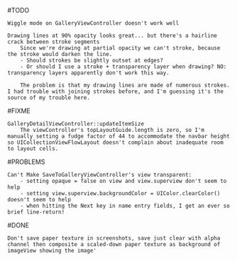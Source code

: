 #TODO

	Wiggle mode on GalleryViewController doesn't work well

	Drawing lines at 90% opacity looks great... but there's a hairline crack between stroke segments
		Since we're drawing at partial opacity we can't stroke, because the stroke would darken the line. 
		- Should strokes be slightly outset at edges? 
		- Or should I use a stroke + transparency layer when drawing? NO: transparency layers apparently don't work this way.
		
		The problem is that my drawing lines are made of numerous strokes. I had trouble with joining strokes before, and I'm guessing it's the source of my trouble here.

#FIXME

	GalleryDetailViewController::updateItemSize
		The viewController's topLayoutGuide.length is zero, so I'm manually setting a fudge factor of 44 to accommodate the navbar height so UICollectionViewFlowLayout doesn't complain about inadequate room to layout cells. 

#PROBLEMS

	Can't Make SaveToGalleryViewController's view transparent:
		- setting opaque = false on view and view.superview don't seem to help
		- setting view.superview.backgroundColor = UIColor.clearColor() doesn't seem to help
		- when hitting the Next key in name entry fields, I get an ever so brief line-return!
	
#DONE

	Don't save paper texture in screenshots, save just clear with alpha channel then composite a scaled-down paper texture as background of imageView showing the image'


